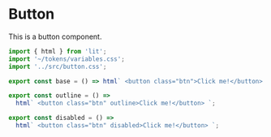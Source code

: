 # Button

This is a button component.

```js script
import { html } from 'lit';
import '~/tokens/variables.css';
import '../src/button.css';
```

```js preview-story
export const base = () => html` <button class="btn">Click me!</button> `;
```

```js preview-story
export const outline = () =>
  html` <button class="btn" outline>Click me!</button> `;
```

```js preview-story
export const disabled = () =>
  html` <button class="btn" disabled>Click me!</button> `;
```
